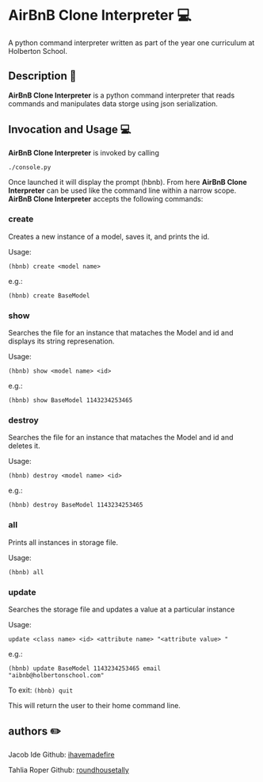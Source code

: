 # AirBnB Clone Interpreter :computer:

A python command interpreter written as part of the year one curriculum at Holberton School.

## Description :speech_balloon:

**AirBnB Clone Interpreter** is a python command interpreter that reads commands and manipulates data storge using json serialization.

## Invocation and Usage :computer:
**AirBnB Clone Interpreter** is invoked by calling

`./console.py`

Once launched it will display the prompt (hbnb).  From here **AirBnB Clone Interpreter** can be used like the command line within a narrow scope. **AirBnB Clone Interpreter** accepts the following commands:

### create
Creates a new instance of a model, saves it, and prints the id.

Usage:

`(hbnb) create <model name>`

e.g.:

`(hbnb) create BaseModel`

### show
Searches the file for an instance that mataches the Model and id and displays its string represenation.

Usage:

`(hbnb) show <model name> <id>`

e.g.:

`(hbnb) show BaseModel 1143234253465`

### destroy
Searches the file for an instance that mataches the Model and id and deletes it.

Usage:

`(hbnb) destroy <model name> <id>`

e.g.:

`(hbnb) destroy BaseModel 1143234253465`

### all
Prints all instances in storage file.

Usage:

`(hbnb) all`

### update
Searches the storage file and updates a value at a particular instance

Usage:

`update <class name> <id> <attribute name> "<attribute value>
"`

e.g.:

`(hbnb) update BaseModel 1143234253465 email "aibnb@holbertonschool.com"`

To exit:
`(hbnb) quit`


This will return the user to their home command line.

## authors :pencil2:
Jacob Ide Github: [ihavemadefire](https://github.com/ihavemadefire)

Tahlia Roper Github: [roundhousetally](https://github.com/roundhousetally)